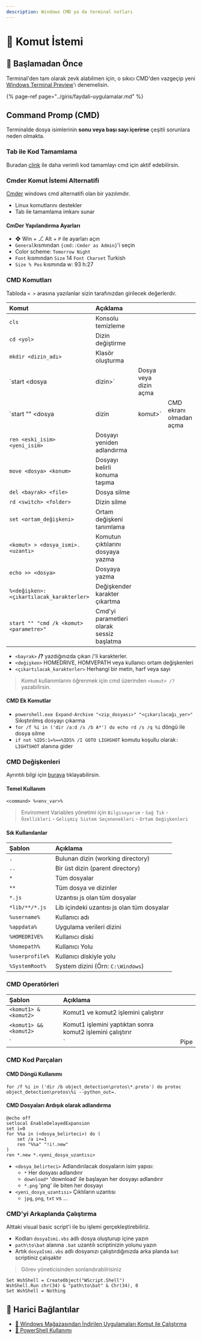 ```yaml
---
description: Windows CMD ya da terminal notları
---
```


# 🖤 Komut İstemi

## 🔰 Başlamadan Önce

Terminal'den tam olarak zevk alabilmen için, o sıkıcı CMD'den vazgeçip yeni [Windows Terminal Preview](https://www.microsoft.com/tr-tr/p/windows-terminal-preview/9n0dx20hk701?activetab=pivot:overviewtab)'ı denemelisin.

{% page-ref page="../giris/faydali-uygulamalar.md" %}

## Command Promp \(CMD\)

Terminalde dosya isimlerinin **sonu veya başı sayı içerirse** çeşitli sorunlara neden olmakta.

### Tab ile Kod Tamamlama

Buradan [clink](http://mridgers.github.io/clink/) ile daha verimli kod tamamlayı cmd için aktif edebilirsin.

### Cmder Komut İstemi Alternatifi

[Cmder](https://cmder.net/) windows cmd alternatifi olan bir yazılımdır.

* Linux komutlarını destekler
* Tab ile tamamlama imkanı sunar

#### CmDer Yapılandırma Ayarları

* ❖ Win + ⎇ Alt + `P` ile ayarları açın
* `General`kısmından `{cmd::Cmder as Admin}`'i seçin
* Color scheme: `Tomorrow Night`
* `Font` kısmından `Size` 14 `Font Charset` Turkish
* `Size % Pos` kısmında w: 93 h:27

### CMD Komutları

Tabloda `< >` arasına yazılanlar sizin tarafınızdan girilecek değerlerdir.

| Komut | Açıklama |  |  |
| :--- | :--- | :--- | :--- |
| `cls` | Konsolu temizleme |  |  |
| `cd <yol>` | Dizin değiştirme |  |  |
| `mkdir <dizin_adı>` | Klasör oluşturma |  |  |
| \`start &lt;dosya | dizin&gt;\` | Dosya veya dizin açma |  |
| \`start "" &lt;dosya | dizin | komut&gt;\` | CMD ekranı olmadan açma |
| `ren <eski_isim> <yeni_isim>` | Dosyayı yeniden adlandırma |  |  |
| `move <dosya> <konum>` | Dosyayı belirli konuma taşıma |  |  |
| `del <bayrak> <file>` | Dosya silme |  |  |
| `rd <switch> <folder>` | Dizin silme |  |  |
| `set <ortam_değişkeni>` | Ortam değişkeni tanımlama |  |  |
| `<komut> > <dosya_ismi>.<uzantı>` | Komutun çıktılarını dosyaya yazma |  |  |
| `echo >> <dosya>` | Dosyaya yazma |  |  |
| `%<değişken>:<çıkartılacak_karakterler>` | Değişkender karakter çıkartma |  |  |
| `start "" "cmd /k <komut> <parametre>"` | Cmd'yi parametleri olarak sessiz başlatma |  |  |

* `<bayrak>` **/?** yazdığınızda çıkan /'li karakterler.
* `<değişken>` HOMEDRIVE, HOMVEPATH veya kullanıcı ortam değişkenleri
* `<çıkartılacak_karakterler>` Herhangi bir metin, harf veya sayı

> Komut kullanımlarını öğrenmek için cmd üzerinden `<komut> /?` yazabilirsin.

#### CMD Ek Komutlar

* `powershell.exe Expand-Archive "<zip_dosyası>" "<çıkarılacağı_yer>"` Sıkıştırılmış dosyayı çıkarma
* `for /f %i in ('dir /a:d /s /b A*') do echo rd /s /q %i` döngü ile dosya silme
* `if not %IDS:1=%==%IDS% /I GOTO LIGHSHOT` komutu koşullu olarak`: LIGHTSHOT` alanına gider

### CMD Değişkenleri

Ayrıntılı bilgi için [buraya](https://ss64.com/nt/syntax-variables.html) tıklayabilirsin.

#### Temel Kullanım

```text
<command> %<env_var>%
```

> Enviroment Variables yönetimi için `Bilgisayarım` - `Sağ Tık` - `Özellikleri` - `Gelişmiş Sistem Seçenenekleri` - `Ortam Değişkenleri`

#### Sık Kullanılanlar

| Şablon | Açıklama |
| :--- | :--- |
| `.` | Bulunan dizin \(working directory\) |
| `..` | Bir üst dizin \(parent directory\) |
| `*` | Tüm dosyalar |
| `**` | Tüm dosya ve dizinler |
| `*.js` | Uzantısı js olan tüm dosyalar |
| `*lib/**/*.js` | Lib içindeki uzantısı js olan tüm dosyalar |
| `%username%` | Kullanıcı adı |
| `%appdata%` | Uygulama verileri dizini |
| `%HOMEDRIVE%` | Kullanıcı diski |
| `%homepath%` | Kullanıcı Yolu |
| `%userprofile%` | Kullanıcı diskiyle yolu |
| `%SystemRoot%` | System dizini \(Örn: `C:\Windows`\) |

### CMD Operatörleri

| Şablon | Açıklama |  |
| :--- | :--- | :--- |
| `<komut1> & <komut2>` | Komut1 ve komut2 işlemini çalıştırır |  |
| `<komut1> && <komut2>` | Komut1 işlemini yaptıktan sonra komut2 işlemini çalıştırır |  |
| \` | \` | Pipe |

### CMD Kod Parçaları

#### CMD Döngü Kullanımı

```text
for /f %i in ('dir /b object_detection\protos\*.proto') do protoc object_detection\protos\%i --python_out=.
```

#### CMD Dosyaları Ardışık olarak adlandırma

```text
@echo off
setlocal EnableDelayedExpansion
set i=0
for %%a in (<dosya_belirteci>) do (
    set /a i+=1
    ren "%%a" "!i!.new"
)
ren *.new *.<yeni_dosya_uzantısı>
```

* `<dosya_belirteci>` Adlandırılacak dosyaların isim yapısı:
  * `*` Her dosyası adlandırır
  * `download*` 'download' ile başlayan her dosyayı adlandırır
  * `*.png` 'png' ile biten her dosyayı
* `<yeni_dosya_uzantısı>` Çıktıların uzantısı
  * `jpg`, `png`, `txt` vs ...

### CMD'yi Arkaplanda Çalıştırma

Alttaki visual basic script'i ile bu işlemi gerçekleştirebiliriz.

* Kodları `dosyaIsmi.vbs` adlı dosya oluşturup içine yazın
* `path\to\bat` alanına `.bat` uzantılı scriptinizin yolunu yazın
* Artık `dosyaIsmi.vbs` adlı dosyanızı çalıştırdığınızda arka planda `bat` scriptiniz çalışaktır

> Görev yöneticisinden sonlandırabilrisiniz

```text
Set WshShell = CreateObject("WScript.Shell")
WshShell.Run chr(34) & "path\to\bat" & Chr(34), 0
Set WshShell = Nothing
```

## 🔗 Harici Bağlantılar

* [👜 Windows Mağazasından İndirilen Uygulamaları Komut ile Çalıştırma](https://github.com/yedhrab/YWindows10/tree/0c092d489e79c475b0a1f5ae555a12a98465b295/2%20-%20Temel%20Windows%2010/Windows%2010%20Diğer%20Notlar/Windows%20Mağazasından%20İndirilen%20Uygulamaları%20Komut%20ile%20Çalıştırma.md)
* [💙 PowerShell Kullanımı](https://github.com/yedhrab/YWindows10/tree/0c092d489e79c475b0a1f5ae555a12a98465b295/2%20-%20Temel%20Windows%2010/Windows10%20Kaynakları/Windows%20PowerShell%20Tutorial%20for%20Beginners.pdf)

